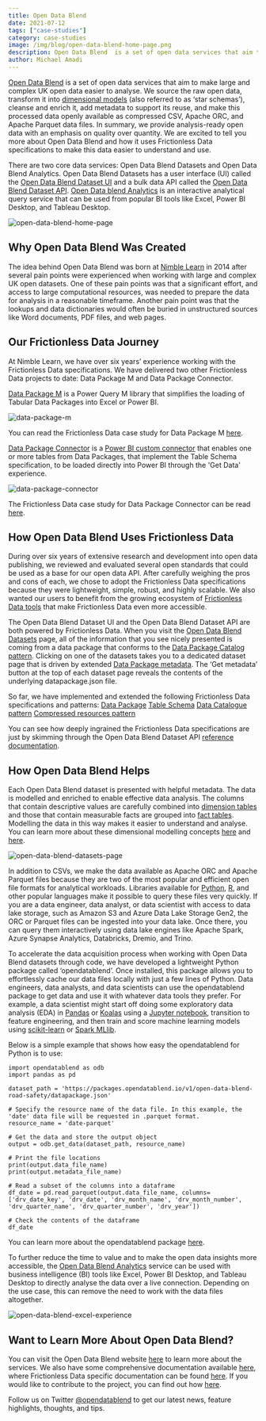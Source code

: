 ```yaml
---
title: Open Data Blend
date: 2021-07-12
tags: ["case-studies"]
category: case-studies
image: /img/blog/open-data-blend-home-page.png
description: Open Data Blend  is a set of open data services that aim to make large and complex UK open data easier to analyse.
author: Michael Amadi
---
```


[Open Data Blend](https://www.opendatablend.io) is a set of open data services that aim to make large and complex UK open data easier to analyse. We source the raw open data, transform it into [dimensional models](https://en.wikipedia.org/wiki/Dimensional_modeling) (also referred to as ‘star schemas’), cleanse and enrich it, add metadata to support its reuse, and make this processed data openly available as compressed CSV, Apache ORC, and Apache Parquet data files. In summary, we provide analysis-ready open data with an emphasis on quality over quantity. We are excited to tell you more about Open Data Blend and how it uses Frictionless Data specifications to make this data easier to understand and use.

There are two core data services: Open Data Blend Datasets and Open Data Blend Analytics. Open Data Blend Datasets has a user interface (UI) called the [Open Data Blend Dataset UI](http://opendatablend.io/datasets) and a bulk data API called the [Open Data Blend Dataset API](https://packages.opendatablend.io/v1). [Open Data blend Analytics](https://www.opendatablend.io/analytics) is an interactive analytical query service that can be used from popular BI tools like Excel, Power BI Desktop, and Tableau Desktop.

![open-data-blend-home-page](https://user-images.githubusercontent.com/74717970/125306833-d4515480-e32f-11eb-8a6d-306ce25cc854.png)

## Why Open Data Blend Was Created
The idea behind Open Data Blend was born at [Nimble Learn](https://www.nimblelearn.com/) in 2014 after several pain points were experienced when working with large and complex UK open datasets. One of these pain points was that a significant effort, and access to large computational resources, was needed to prepare the data for analysis in a reasonable timeframe. Another pain point was that the lookups and data dictionaries would often be buried in unstructured sources like Word documents, PDF files, and web pages.

## Our Frictionless Data Journey
At Nimble Learn, we have over six years’ experience working with the Frictionless Data specifications. We have delivered two other Frictionless Data projects to date: Data Package M and Data Package Connector. 

[Data Package M](https://github.com/nimblelearn/datapackage-m) is a Power Query M library that simplifies the loading of Tabular Data Packages into Excel or Power BI. 

![data-package-m](https://user-images.githubusercontent.com/74717970/125307259-314d0a80-e330-11eb-938b-c70cf3de7cc6.png)

You can read the Frictionless Data case study for Data Package M [here](https://frictionlessdata.io/blog/2018/07/20/nimblelearn/).

[Data Package Connector](https://github.com/nimblelearn/datapackage-connector) is a [Power BI custom connector](https://docs.microsoft.com/en-us/power-bi/connect-data/desktop-connector-extensibility#custom-connectors) that enables one or more tables from Data Packages, that implement the Table Schema specification, to be loaded directly into Power BI through the 'Get Data' experience. 

![data-package-connector](https://user-images.githubusercontent.com/74717970/125307384-4de94280-e330-11eb-9ef1-f66084ceca32.png)

The Frictionless Data case study for Data Package Connector can be read [here](https://frictionlessdata.io/blog/2019/07/22/nimblelearn-dpc/).

## How Open Data Blend Uses Frictionless Data
During over six years of extensive research and development into open data publishing, we reviewed and evaluated several open standards that could be used as a base for our open data API. After carefully weighing the pros and cons of each, we chose to adopt the Frictionless Data specifications because they were lightweight, simple, robust, and highly scalable. We also wanted our users to benefit from the growing ecosystem of [Frictionless Data tools](https://libraries.frictionlessdata.io/) that make Frictionless Data even more accessible.

The Open Data Blend Dataset UI and the Open Data Blend Dataset API are both powered by Frictionless Data. When you visit the [Open Data Blend Datasets](https://www.opendatablend.io/datasets) page, all of the information that you see nicely presented is coming from a data package that conforms to the [Data Package Catalog pattern](https://specs.frictionlessdata.io/patterns/#describing-data-package-catalogs-using-the-data-package-format). Clicking on one of the datasets takes you to a dedicated dataset page that is driven by extended [Data Package metadata](https://specs.frictionlessdata.io/data-package/). The ‘Get metadata’ button at the top of each dataset page reveals the contents of the underlying datapackage.json file.

So far, we have implemented and extended the following Frictionless Data specifications and patterns:
[Data Package](https://specs.frictionlessdata.io/data-package/)
[Table Schema](https://specs.frictionlessdata.io/table-schema/)
[Data Catalogue pattern](https://specs.frictionlessdata.io/patterns/#describing-data-package-catalogs-using-the-data-package-format)
[Compressed resources pattern](https://specs.frictionlessdata.io/patterns/#compression-of-resources)

You can see how deeply ingrained the Frictionless Data specifications are just by skimming through the Open Data Blend Dataset API [reference documentation](https://docs.opendatablend.io/open-data-blend-datasets/dataset-api).

## How Open Data Blend Helps
Each Open Data Blend dataset is presented with helpful metadata. The data is modelled and enriched to enable effective data analysis. The columns that contain descriptive values are carefully combined into [dimension tables](https://en.wikipedia.org/wiki/Dimension_(data_warehouse)) and those that contain measurable facts are grouped into [fact tables](https://en.wikipedia.org/wiki/Fact_table). Modelling the data in this way makes it easier to understand and analyse. You can learn more about these dimensional modelling concepts [here](https://en.wikipedia.org/wiki/Dimensional_modeling) and [here](https://en.wikipedia.org/wiki/Star_schema).

![open-data-blend-datasets-page](https://user-images.githubusercontent.com/74717970/125307186-21cdc180-e330-11eb-9650-68bbd75ea0dd.png)

In addition to CSVs, we make the data available as Apache ORC and Apache Parquet files because they are two of the most popular and efficient open file formats for analytical workloads. Libraries available for [Python](https://arrow.apache.org/docs/python/parquet.html), [R](https://arrow.apache.org/docs/r/), and other popular languages make it possible to query these files very quickly. If you are a data engineer, data analyst, or data scientist with access to data lake storage, such as Amazon S3 and Azure Data Lake Storage Gen2, the ORC or Parquet files can be ingested into your data lake. Once there, you can query them interactively using data lake engines like Apache Spark, Azure Synapse Analytics, Databricks, Dremio, and Trino.

To accelerate the data acquisition process when working with Open Data Blend datasets through code, we have developed a lightweight Python package called ‘opendatablend’. Once installed, this package allows you to effortlessly cache our data files locally with just a few lines of Python. Data engineers, data analysts, and data scientists can use the opendatablend package to get data and use it with whatever data tools they prefer. For example, a data scientist might start off doing some exploratory data analysis (EDA) in [Pandas](https://pandas.pydata.org/) or [Koalas](https://koalas.readthedocs.io/) using a [Jupyter notebook](https://jupyter.org/), transition to feature engineering, and then train and score machine learning models using [scikit-learn](https://scikit-learn.org/) or [Spark MLlib](https://spark.apache.org/mllib/).

Below is a simple example that shows how easy the opendatablend for Python is to use:

```
import opendatablend as odb
import pandas as pd

dataset_path = 'https://packages.opendatablend.io/v1/open-data-blend-road-safety/datapackage.json'

# Specify the resource name of the data file. In this example, the 'date' data file will be requested in .parquet format.
resource_name = 'date-parquet'

# Get the data and store the output object
output = odb.get_data(dataset_path, resource_name)

# Print the file locations
print(output.data_file_name)
print(output.metadata_file_name)

# Read a subset of the columns into a dataframe
df_date = pd.read_parquet(output.data_file_name, columns=['drv_date_key', 'drv_date', 'drv_month_name', 'drv_month_number', 'drv_quarter_name', 'drv_quarter_number', 'drv_year'])

# Check the contents of the dataframe
df_date
```

You can learn more about the opendatablend package [here](https://github.com/opendatablend/opendatablend-py).

To further reduce the time to value and to make the open data insights more accessible, the [Open Data Blend Analytics](https://www.opendatablend.io/analytics) service can be used with business intelligence (BI) tools like Excel, Power BI Desktop, and Tableau Desktop to directly analyse the data over a live connection. Depending on the use case, this can remove the need to work with the data files altogether.

![open-data-blend-excel-experience](https://user-images.githubusercontent.com/74717970/125306996-f77c0400-e32f-11eb-99f4-1aa898678f9e.gif)

## Want to Learn More About Open Data Blend?
You can visit the Open Data Blend website [here](https://www.opendatablend.io) to learn more about the services. We also have some comprehensive documentation available [here](https://docs.opendatablend.io/), where Frictionless Data specific documentation can be found [here](https://docs.opendatablend.io/open-data-blend-datasets/frictionless-data). If you would like to contribute to the project, you can find out how [here](https://www.opendatablend.io/get-involved). 

Follow us on Twitter [@opendatablend](https://www.twitter.com/opendatablend) to get our latest news, feature highlights, thoughts, and tips.

